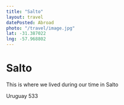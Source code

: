 ```yaml
---
title: "Salto"
layout: travel
datePosted: Abroad
photo: "/travel/image.jpg"
lat: -31.387022
lng: -57.968802
---
```

# Salto

This is where we lived during our time in Salto

Uruguay 533
